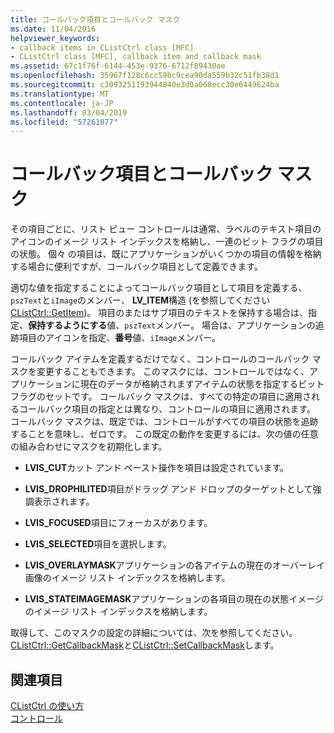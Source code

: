 ```yaml
---
title: コールバック項目とコールバック マスク
ms.date: 11/04/2016
helpviewer_keywords:
- callback items in CListCtrl class [MFC]
- CListCtrl class [MFC], callback item and callback mask
ms.assetid: 67c1f76f-6144-453e-9376-6712f89430ae
ms.openlocfilehash: 35967f128c6cc59bc9cea90da559b32c51fb38d1
ms.sourcegitcommit: c3093251193944840e3d0a068ecc30e6449624ba
ms.translationtype: MT
ms.contentlocale: ja-JP
ms.lasthandoff: 03/04/2019
ms.locfileid: "57261077"
---
```

# <a name="callback-items-and-the-callback-mask"></a>コールバック項目とコールバック マスク

その項目ごとに、リスト ビュー コントロールは通常、ラベルのテキスト項目のアイコンのイメージ リスト インデックスを格納し、一連のビット フラグの項目の状態。 個々 の項目は、既にアプリケーションがいくつかの項目の情報を格納する場合に便利ですが、コールバック項目として定義できます。

適切な値を指定することによってコールバック項目として項目を定義する、`pszText`と`iImage`のメンバー、 **LV_ITEM**構造 (を参照してください[CListCtrl::GetItem](../mfc/reference/clistctrl-class.md#getitem))。 項目のまたはサブ項目のテキストを保持する場合は、指定、**保持するようにする**値、`pszText`メンバー。 場合は、アプリケーションの追跡項目のアイコンを指定、**番号**値、`iImage`メンバー。

コールバック アイテムを定義するだけでなく、コントロールのコールバック マスクを変更することもできます。 このマスクには、コントロールではなく、アプリケーションに現在のデータが格納されますアイテムの状態を指定するビット フラグのセットです。 コールバック マスクは、すべての特定の項目に適用されるコールバック項目の指定とは異なり、コントロールの項目に適用されます。 コールバック マスクは、既定では、コントロールがすべての項目の状態を追跡することを意味し、ゼロです。 この既定の動作を変更するには、次の値の任意の組み合わせにマスクを初期化します。

- **LVIS_CUT**カット アンド ペースト操作を項目は設定されています。

- **LVIS_DROPHILITED**項目がドラッグ アンド ドロップのターゲットとして強調表示されます。

- **LVIS_FOCUSED**項目にフォーカスがあります。

- **LVIS_SELECTED**項目を選択します。

- **LVIS_OVERLAYMASK**アプリケーションの各アイテムの現在のオーバーレイ画像のイメージ リスト インデックスを格納します。

- **LVIS_STATEIMAGEMASK**アプリケーションの各項目の現在の状態イメージのイメージ リスト インデックスを格納します。

取得して、このマスクの設定の詳細については、次を参照してください。 [CListCtrl::GetCallbackMask](../mfc/reference/clistctrl-class.md#getcallbackmask)と[CListCtrl::SetCallbackMask](../mfc/reference/clistctrl-class.md#setcallbackmask)します。

## <a name="see-also"></a>関連項目

[CListCtrl の使い方](../mfc/using-clistctrl.md)<br/>
[コントロール](../mfc/controls-mfc.md)
